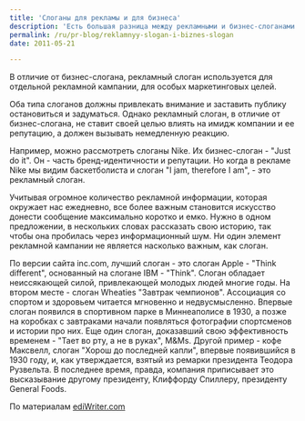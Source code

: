 ```yaml
---
title: 'Слоганы для рекламы и для бизнеса'
description: 'Есть большая разница между рекламными и бизнес-слоганами. Бизнес-слоган является частью идентичности бренда, также как название компании и логотип. Его цель - привлекать внимание, передавать образ компании, он должен запоминаться и создавать рыночную идентичность.'
permalink: /ru/pr-blog/reklamnyy-slogan-i-biznes-slogan
date: 2011-05-21

---
```


В отличие от бизнес-слогана, рекламный слоган используется для отдельной рекламной кампании, для особых маркетинговых целей.

Оба типа слоганов должны привлекать внимание и заставить публику остановиться и задуматься.  Однако рекламный слоган, в отличие от бизнес-слогана, не ставит своей целью влиять на имидж компании и ее репутацию, а должен вызывать немедленную реакцию.

Например, можно рассмотреть слоганы Nike. Их бизнес-слоган - "Just do it". Он - часть бренд-идентичности и репутации. Но когда в рекламе Nike мы видим баскетболиста и слоган "I jam, therefore I am", - это рекламный слоган.

Учитывая огромное количество рекламной информации, которая окружает нас ежедневно, все более важным становится искусство донести сообщение максимально коротко и емко. Нужно в одном предложении, в нескольких словах рассказать свою историю, так чтобы она пробилась через информационный шум. Ни один элемент рекламной кампании не является насколько важным, как слоган.

По версии сайта inc.com, лучший слоган - это  слоган Apple - "Think different", основанный на слогане IBM - "Think". Слоган обладает неиссякающей силой, привлекающей молодых людей многие годы. На втором месте - слоган Wheaties "Завтрак чемпионов". Ассоциация со спортом и здоровьем читается мгновенно и недвусмысленно. Впервые слоган появился в спортивном парке в Миннеаполисе в 1930, а позже на коробках с завтраками начали появляться фотографии спортсменов и истории про них. Еще один слоган, доказавший свою эффективность временем - "Тает во рту, а не в руках", M&Ms. Другой пример - кофе Максвелл, слоган "Хорош до последней капли", впервые появившийся в 1930 году, и, как утверждается, взятый из ремарки президента Теодора Рузвельта. В последнее время, правда, компания приписывает это высказывание другому президенту,  Клиффорду Спиллеру, президенту General Foods.

По материалам <a href="https://www.ediwriter.com/advertising_slogans.html">ediWriter.com</a>


